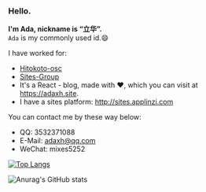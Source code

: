 ### Hello.

**I'm Ada, nickname is “立华”.**   
`Ada` is my commonly used id.😄

I have worked for:
* <a href="https://github.com/hitokoto-osc">Hitokoto-osc</a>
* <a href="https://github.com/Sites-Groups">Sites-Group</a> 
* It's a React - blog, made with ❤️, which you can visit at <https://adaxh.site>.
* I have a sites platform: <http://sites.applinzi.com>

You can contact me by these way below:
*  QQ: 3532371088
*  E-Mail: <adaxh@qq.com>
*  WeChat: mixes5252

[![Top Langs](https://github-readme-stats.vercel.app/api/top-langs/?username=adaxh&hide=SCSS,LESS,CSS)](https://github.com/anuraghazra/github-readme-stats)

![Anurag's GitHub stats](https://github-readme-stats.vercel.app/api?username=adaxh&show_icons=true&theme=flag-india)
